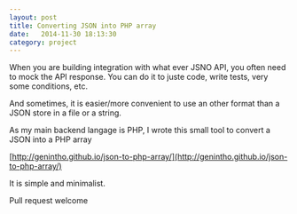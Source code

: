 ```yaml
---
layout: post
title: Converting JSON into PHP array
date:   2014-11-30 18:13:30
category: project
---
```


When you are building integration with what ever JSNO API, you often need to mock the API response. You can do it to juste code, write tests, very some conditions, etc.

And sometimes, it is easier/more convenient to use an other format than a JSON store in a file or a string.

As my main backend langage is PHP, I wrote this small tool to convert a JSON into a PHP array 

[http://genintho.github.io/json-to-php-array/](http://genintho.github.io/json-to-php-array/)

It is simple and minimalist.

Pull request welcome

